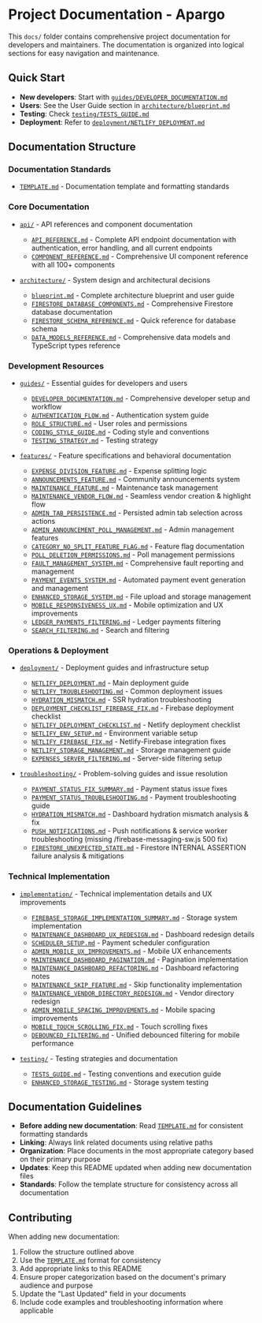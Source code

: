 # Project Documentation - Apargo

This `docs/` folder contains comprehensive project documentation for developers and maintainers. The documentation is organized into logical sections for easy navigation and maintenance.

## Quick Start

- **New developers**: Start with [`guides/DEVELOPER_DOCUMENTATION.md`](guides/DEVELOPER_DOCUMENTATION.md)
- **Users**: See the User Guide section in [`architecture/blueprint.md`](architecture/blueprint.md)
- **Testing**: Check [`testing/TESTS_GUIDE.md`](testing/TESTS_GUIDE.md)
- **Deployment**: Refer to [`deployment/NETLIFY_DEPLOYMENT.md`](deployment/NETLIFY_DEPLOYMENT.md)

## Documentation Structure

### Documentation Standards

- [`TEMPLATE.md`](TEMPLATE.md) - Documentation template and formatting standards

### Core Documentation

- [`api/`](api/) - API references and component documentation
  - [`API_REFERENCE.md`](api/API_REFERENCE.md) - Complete API endpoint documentation with authentication, error handling, and all current endpoints
  - [`COMPONENT_REFERENCE.md`](api/COMPONENT_REFERENCE.md) - Comprehensive UI component reference with all 100+ components

- [`architecture/`](architecture/) - System design and architectural decisions
  - [`blueprint.md`](architecture/blueprint.md) - Complete architecture blueprint and user guide
  - [`FIRESTORE_DATABASE_COMPONENTS.md`](architecture/FIRESTORE_DATABASE_COMPONENTS.md) - Comprehensive Firestore database documentation
  - [`FIRESTORE_SCHEMA_REFERENCE.md`](architecture/FIRESTORE_SCHEMA_REFERENCE.md) - Quick reference for database schema
  - [`DATA_MODELS_REFERENCE.md`](architecture/DATA_MODELS_REFERENCE.md) - Comprehensive data models and TypeScript types reference

### Development Resources

- [`guides/`](guides/) - Essential guides for developers and users
  - [`DEVELOPER_DOCUMENTATION.md`](guides/DEVELOPER_DOCUMENTATION.md) - Comprehensive developer setup and workflow
  - [`AUTHENTICATION_FLOW.md`](guides/AUTHENTICATION_FLOW.md) - Authentication system guide
  - [`ROLE_STRUCTURE.md`](guides/ROLE_STRUCTURE.md) - User roles and permissions
  - [`CODING_STYLE_GUIDE.md`](guides/CODING_STYLE_GUIDE.md) - Coding style and conventions
  - [`TESTING_STRATEGY.md`](guides/TESTING_STRATEGY.md) - Testing strategy

- [`features/`](features/) - Feature specifications and behavioral documentation
  - [`EXPENSE_DIVISION_FEATURE.md`](features/EXPENSE_DIVISION_FEATURE.md) - Expense splitting logic
  - [`ANNOUNCEMENTS_FEATURE.md`](features/ANNOUNCEMENTS_FEATURE.md) - Community announcements system
  - [`MAINTENANCE_FEATURE.md`](features/MAINTENANCE_FEATURE.md) - Maintenance task management
  - [`MAINTENANCE_VENDOR_FLOW.md`](features/MAINTENANCE_VENDOR_FLOW.md) - Seamless vendor creation & highlight flow
  - [`ADMIN_TAB_PERSISTENCE.md`](features/ADMIN_TAB_PERSISTENCE.md) - Persisted admin tab selection across actions
  - [`ADMIN_ANNOUNCEMENT_POLL_MANAGEMENT.md`](features/ADMIN_ANNOUNCEMENT_POLL_MANAGEMENT.md) - Admin management features
  - [`CATEGORY_NO_SPLIT_FEATURE_FLAG.md`](features/CATEGORY_NO_SPLIT_FEATURE_FLAG.md) - Feature flag documentation
  - [`POLL_DELETION_PERMISSIONS.md`](features/POLL_DELETION_PERMISSIONS.md) - Poll management permissions
  - [`FAULT_MANAGEMENT_SYSTEM.md`](features/FAULT_MANAGEMENT_SYSTEM.md) - Comprehensive fault reporting and management
  - [`PAYMENT_EVENTS_SYSTEM.md`](features/PAYMENT_EVENTS_SYSTEM.md) - Automated payment event generation and management
  - [`ENHANCED_STORAGE_SYSTEM.md`](features/ENHANCED_STORAGE_SYSTEM.md) - File upload and storage management
  - [`MOBILE_RESPONSIVENESS_UX.md`](features/MOBILE_RESPONSIVENESS_UX.md) - Mobile optimization and UX improvements
  - [`LEDGER_PAYMENTS_FILTERING.md`](features/LEDGER_PAYMENTS_FILTERING.md) - Ledger payments filtering
  - [`SEARCH_FILTERING.md`](features/SEARCH_FILTERING.md) - Search and filtering

### Operations & Deployment

- [`deployment/`](deployment/) - Deployment guides and infrastructure setup
  - [`NETLIFY_DEPLOYMENT.md`](deployment/NETLIFY_DEPLOYMENT.md) - Main deployment guide
  - [`NETLIFY_TROUBLESHOOTING.md`](deployment/NETLIFY_TROUBLESHOOTING.md) - Common deployment issues
  - [`HYDRATION_MISMATCH.md`](deployment/HYDRATION_MISMATCH.md) - SSR hydration troubleshooting
  - [`DEPLOYMENT_CHECKLIST_FIREBASE_FIX.md`](deployment/DEPLOYMENT_CHECKLIST_FIREBASE_FIX.md) - Firebase deployment checklist
  - [`NETLIFY_DEPLOYMENT_CHECKLIST.md`](deployment/NETLIFY_DEPLOYMENT_CHECKLIST.md) - Netlify deployment checklist
  - [`NETLIFY_ENV_SETUP.md`](deployment/NETLIFY_ENV_SETUP.md) - Environment variable setup
  - [`NETLIFY_FIREBASE_FIX.md`](deployment/NETLIFY_FIREBASE_FIX.md) - Netlify-Firebase integration fixes
  - [`NETLIFY_STORAGE_MANAGEMENT.md`](deployment/NETLIFY_STORAGE_MANAGEMENT.md) - Storage management guide
  - [`EXPENSES_SERVER_FILTERING.md`](deployment/EXPENSES_SERVER_FILTERING.md) - Server-side filtering setup

- [`troubleshooting/`](troubleshooting/) - Problem-solving guides and issue resolution
  - [`PAYMENT_STATUS_FIX_SUMMARY.md`](troubleshooting/PAYMENT_STATUS_FIX_SUMMARY.md) - Payment status issue fixes
  - [`PAYMENT_STATUS_TROUBLESHOOTING.md`](troubleshooting/PAYMENT_STATUS_TROUBLESHOOTING.md) - Payment troubleshooting guide
  - [`HYDRATION_MISMATCH.md`](troubleshooting/HYDRATION_MISMATCH.md) - Dashboard hydration mismatch analysis & fix
  - [`PUSH_NOTIFICATIONS.md`](troubleshooting/PUSH_NOTIFICATIONS.md) - Push notifications & service worker troubleshooting (missing /firebase-messaging-sw.js 500 fix)
  - [`FIRESTORE_UNEXPECTED_STATE.md`](troubleshooting/FIRESTORE_UNEXPECTED_STATE.md) - Firestore INTERNAL ASSERTION failure analysis & mitigations

### Technical Implementation

- [`implementation/`](implementation/) - Technical implementation details and UX improvements
  - [`FIREBASE_STORAGE_IMPLEMENTATION_SUMMARY.md`](implementation/FIREBASE_STORAGE_IMPLEMENTATION_SUMMARY.md) - Storage system implementation
  - [`MAINTENANCE_DASHBOARD_UX_REDESIGN.md`](implementation/MAINTENANCE_DASHBOARD_UX_REDESIGN.md) - Dashboard redesign details
  - [`SCHEDULER_SETUP.md`](implementation/SCHEDULER_SETUP.md) - Payment scheduler configuration
  - [`ADMIN_MOBILE_UX_IMPROVEMENTS.md`](implementation/ADMIN_MOBILE_UX_IMPROVEMENTS.md) - Mobile UX enhancements
  - [`MAINTENANCE_DASHBOARD_PAGINATION.md`](implementation/MAINTENANCE_DASHBOARD_PAGINATION.md) - Pagination implementation
  - [`MAINTENANCE_DASHBOARD_REFACTORING.md`](implementation/MAINTENANCE_DASHBOARD_REFACTORING.md) - Dashboard refactoring notes
  - [`MAINTENANCE_SKIP_FEATURE.md`](implementation/MAINTENANCE_SKIP_FEATURE.md) - Skip functionality implementation
  - [`MAINTENANCE_VENDOR_DIRECTORY_REDESIGN.md`](implementation/MAINTENANCE_VENDOR_DIRECTORY_REDESIGN.md) - Vendor directory redesign
  - [`ADMIN_MOBILE_SPACING_IMPROVEMENTS.md`](implementation/ADMIN_MOBILE_SPACING_IMPROVEMENTS.md) - Mobile spacing improvements
  - [`MOBILE_TOUCH_SCROLLING_FIX.md`](implementation/MOBILE_TOUCH_SCROLLING_FIX.md) - Touch scrolling fixes
  - [`DEBOUNCED_FILTERING.md`](implementation/DEBOUNCED_FILTERING.md) - Unified debounced filtering for mobile performance

- [`testing/`](testing/) - Testing strategies and documentation
  - [`TESTS_GUIDE.md`](testing/TESTS_GUIDE.md) - Testing conventions and execution guide
  - [`ENHANCED_STORAGE_TESTING.md`](testing/ENHANCED_STORAGE_TESTING.md) - Storage system testing

## Documentation Guidelines

- **Before adding new documentation**: Read [`TEMPLATE.md`](TEMPLATE.md) for consistent formatting standards
- **Linking**: Always link related documents using relative paths
- **Organization**: Place documents in the most appropriate category based on their primary purpose
- **Updates**: Keep this README updated when adding new documentation files
- **Standards**: Follow the template structure for consistency across all documentation

## Contributing

When adding new documentation:

1. Follow the structure outlined above
2. Use the [`TEMPLATE.md`](TEMPLATE.md) format for consistency
3. Add appropriate links to this README
4. Ensure proper categorization based on the document's primary audience and purpose
5. Update the "Last Updated" field in your documents
6. Include code examples and troubleshooting information where applicable
